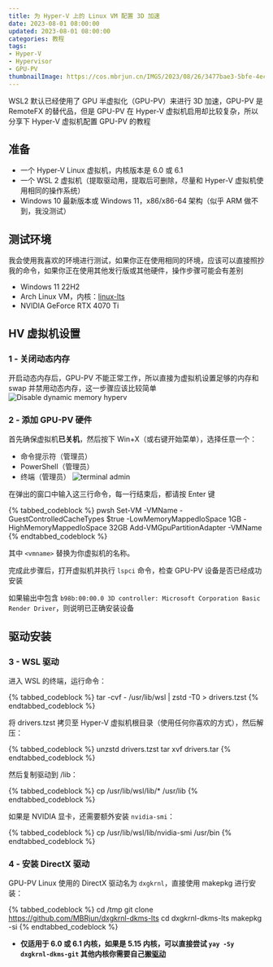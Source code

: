 ```yaml
---
title: 为 Hyper-V 上的 Linux VM 配置 3D 加速
date: 2023-08-01 08:00:00
updated: 2023-08-01 08:00:00
categories: 教程
tags:
- Hyper-V
- Hypervisor
- GPU-PV
thumbnailImage: https://cos.mbrjun.cn/IMGS/2023/08/26/3477bae3-5bfe-4ecf-a960-7dd8a96d51fa.webp
---
```

WSL2 默认已经使用了 GPU 半虚拟化（GPU-PV）来进行 3D 加速，GPU-PV 是 RemoteFX 的替代品，但是 GPU-PV 在 Hyper-V 虚拟机启用却比较复杂，所以分享下 Hyper-V 虚拟机配置 GPU-PV 的教程  

<!-- more -->

## 准备
- 一个 Hyper-V Linux 虚拟机，内核版本是 6.0 或 6.1
- 一个 WSL 2 虚拟机（提取驱动用，提取后可删除，尽量和 Hyper-V 虚拟机使用相同的操作系统）
- Windows 10 最新版本或 Windows 11，x86/x86-64 架构（似乎 ARM 做不到，我没测试）

## 测试环境
我会使用我喜欢的环境进行测试，如果你正在使用相同的环境，应该可以直接照抄我的命令，如果你正在使用其他发行版或其他硬件，操作步骤可能会有差别  
- Windows 11 22H2
- Arch Linux VM，内核：[linux-lts](https://archlinux.org/packages/core/x86_64/linux-lts/)
- NVIDIA GeForce RTX 4070 Ti

## HV 虚拟机设置
### 1 - 关闭动态内存
开启动态内存后，GPU-PV 不能正常工作，所以直接为虚拟机设置足够的内存和 swap 并禁用动态内存，这一步骤应该比较简单  
![Disable dynamic memory hyperv](https://cos.mbrjun.cn/IMGS/2023/08/26/db886f0e-130b-4ada-bba5-e296e17b66f0.png)

### 2 - 添加 GPU-PV 硬件
首先确保虚拟机**已关机**，然后按下 Win+X（或右键开始菜单），选择任意一个：  
- 命令提示符（管理员）
- PowerShell（管理员）
- 终端（管理员）
![terminal admin](https://cos.mbrjun.cn/IMGS/2023/08/26/810d8ea7-4b55-45d5-adae-cec8c84c70ed.png)

在弹出的窗口中输入这三行命令，每一行结束后，都请按 Enter 键

{% tabbed_codeblock %}
    <!-- tab pwsh -->
        pwsh
        Set-VM -VMName <vmname> -GuestControlledCacheTypes $true -LowMemoryMappedIoSpace 1GB -HighMemoryMappedIoSpace 32GB
        Add-VMGpuPartitionAdapter -VMName <vmname>
    <!-- endtab -->
{% endtabbed_codeblock %}

其中 ``<vmname>`` 替换为你虚拟机的名称。  

完成此步骤后，打开虚拟机并执行 ``lspci`` 命令，检查 GPU-PV 设备是否已经成功安装  

如果输出中包含 ``b98b:00:00.0 3D controller: Microsoft Corporation Basic Render Driver``，则说明已正确安装设备  

## 驱动安装
### 3 - WSL 驱动
进入 WSL 的终端，运行命令：  

{% tabbed_codeblock %}
    <!-- tab sh -->
        tar -cvf - /usr/lib/wsl | zstd -T0 > drivers.tzst
    <!-- endtab -->
{% endtabbed_codeblock %}

将 drivers.tzst 拷贝至 Hyper-V 虚拟机根目录（使用任何你喜欢的方式），然后解压：

{% tabbed_codeblock %}
    <!-- tab sh -->
        unzstd drivers.tzst
        tar xvf drivers.tar
    <!-- endtab -->
{% endtabbed_codeblock %}

然后复制驱动到 /lib：

{% tabbed_codeblock %}
    <!-- tab sh -->
        cp /usr/lib/wsl/lib/* /usr/lib
    <!-- endtab -->
{% endtabbed_codeblock %}

如果是 NVIDIA 显卡，还需要额外安装 ``nvidia-smi``：

{% tabbed_codeblock %}
    <!-- tab sh -->
        cp /usr/lib/wsl/lib/nvidia-smi /usr/bin
    <!-- endtab -->
{% endtabbed_codeblock %}

### 4 - 安装 DirectX 驱动
GPU-PV Linux 使用的 DirectX 驱动名为 ``dxgkrnl``，直接使用 makepkg 进行安装：

{% tabbed_codeblock %}
    <!-- tab sh -->
        cd /tmp
        git clone https://github.com/MBRjun/dxgkrnl-dkms-lts
        cd dxgkrnl-dkms-lts
        makepkg -si
    <!-- endtab -->
{% endtabbed_codeblock %}

- **仅适用于 6.0 或 6.1 内核，如果是 5.15 内核，可以直接尝试 ``yay -Sy dxgkrnl-dkms-git`` 其他内核你需要自己搬[驱动](https://github.com/microsoft/WSL2-Linux-Kernel/)**  
